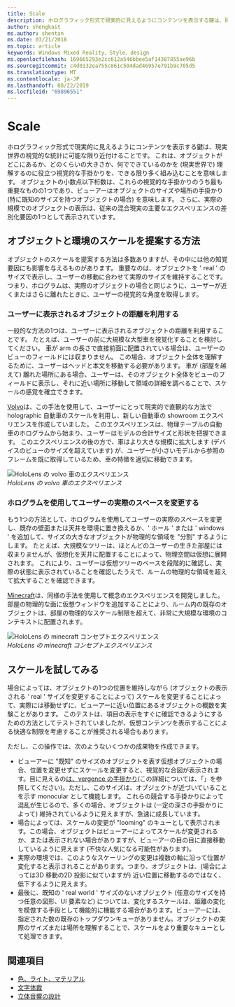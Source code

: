 ```yaml
---
title: Scale
description: ホログラフィック形式で現実的に見えるようにコンテンツを表示する鍵は、現実世界の視覚的な統計に可能な限り近付けることです。
author: shengkait
ms.author: shentan
ms.date: 03/21/2018
ms.topic: article
keywords: Windows Mixed Reality、Style、design
ms.openlocfilehash: 169665293e2cc612a546bbee5af14387855ae96b
ms.sourcegitcommit: c4d0132ea755c861c504dad46957e791b9c705d5
ms.translationtype: MT
ms.contentlocale: ja-JP
ms.lasthandoff: 08/22/2019
ms.locfileid: "69896551"
---
```

# <a name="scale"></a>Scale

ホログラフィック形式で現実的に見えるようにコンテンツを表示する鍵は、現実世界の視覚的な統計に可能な限り近付けることです。 これは、オブジェクトがどこにあるか、どのくらいの大きさか、何でできているのかを (現実世界で) 理解するのに役立つ視覚的な手掛かりを、できる限り多く組み込むことを意味します。 オブジェクトの小数点以下桁数は、これらの視覚的な手掛かりのうち最も重要なものの1つであり、ビューアーはオブジェクトのサイズや場所の手掛かり (特に既知のサイズを持つオブジェクトの場合) を意味します。 さらに、実際の規模でのオブジェクトの表示は、従来の混合現実の主要なエクスペリエンスの差別化要因の1つとして表示されています。

## <a name="how-to-suggest-the-scale-of-objects-and-environments"></a>オブジェクトと環境のスケールを提案する方法

オブジェクトのスケールを提案する方法は多数ありますが、その中には他の知覚要因にも影響を与えるものがあります。 重要なのは、オブジェクトを ' real ' のサイズで表示し、ユーザーの移動に合わせて実際のサイズを維持することです。 つまり、ホログラムは、実際のオブジェクトの場合と同じように、ユーザーが近くまたはさらに離れたときに、ユーザーの視覚的な角度を取得します。

### <a name="utilize-the-distance-of-objects-as-they-are-presented-to-the-user"></a>ユーザーに表示されるオブジェクトの距離を利用する

一般的な方法の1つは、ユーザーに表示されるオブジェクトの距離を利用することです。 たとえば、ユーザーの前に大規模な大型車を視覚化することを検討してください。 車が arm の長さで直接前面に配置されている場合は、ユーザーのビューのフィールドには収まりません。 この場合、オブジェクト全体を理解するために、ユーザーはヘッドと本文を移動する必要があります。 車が (部屋を越えて) 離れた場所にある場合、ユーザーは、そのオブジェクト全体をビューのフィールドに表示し、それに近い場所に移動して領域の詳細を調べることで、スケールの感覚を確立できます。

[Volvo](https://www.youtube.com/watch?v=DilzwF90vec)は、この手法を使用して、ユーザーにとって現実的で直観的な方法で holographic 自動車のスケールを利用し、新しい自動車の showroom エクスペリエンスを作成していました。 このエクスペリエンスは、物理テーブルの自動車のホログラムから始まり、ユーザーはモデルの合計サイズと形状を把握できます。 このエクスペリエンスの後の方で、車はより大きな規模に拡大します (デバイスのビューのサイズを超えています) が、ユーザーが小さいモデルから参照のフレームを既に取得しているため、車の特徴を適切に移動できます。

![HoloLens の volvo 車のエクスペリエンス](images/volvo-cars-microsoft-hololens-experience01-640px.jpg)<br>
*HoloLens の volvo 車のエクスペリエンス*

### <a name="use-holograms-to-modify-the-users-real-space"></a>ホログラムを使用してユーザーの実際のスペースを変更する

もう1つの方法として、ホログラムを使用してユーザーの実際のスペースを変更し、既存の壁面または天井を環境に置き換えるか、' ホール ' または ' windows ' を追加して、サイズの大きなオブジェクトが物理的な領域を "分割" するようにします。 たとえば、大規模なツリーは、ほとんどのユーザーの生きた部屋には収まりませんが、仮想化を天井に配置することによって、物理空間は仮想に展開されます。 これにより、ユーザーは仮想ツリーのベースを段階的に確認し、実際の状態に表示されていることを確認したうえで、ルームの物理的な領域を超えて拡大することを確認できます。

[Minecraft](https://minecraft.net/)は、同様の手法を使用して概念のエクスペリエンスを開発しました。 部屋の物理的な面に仮想ウィンドウを追加することにより、ルーム内の既存のオブジェクトは、部屋の物理的なスケール制限を超えて、非常に大規模な環境のコンテキストに配置されます。

![HoloLens の minecraft コンセプトエクスペリエンス](images/800px-minecraftwindow-640px.jpg)<br>
*HoloLens の minecraft コンセプトエクスペリエンス*

## <a name="experimenting-with-scale"></a>スケールを試してみる

場合によっては、オブジェクトの1つの位置を維持しながら (オブジェクトの表示される ' real ' サイズを変更することによって) スケールを変更することによって、実際には移動せずに、ビューアーに近い位置にあるオブジェクトの概数を実験ことがあります。 このテストは、項目の表示をすぐに確認できるようにするための方法としてテストされていましたが、仮想コンテンツを表示することによる快適な制限を考慮することが推奨される場合もあります。

ただし、この操作では、次のようないくつかの成果物を作成できます。
* ビューアーに "既知" のサイズのオブジェクトを表す仮想オブジェクトの場合、位置を変更せずにスケールを変更すると、視覚的な合図が表示されます。目に見えるの[は、vergence の手掛かり](comfort.md)(この詳細については、「」を参照してください)。ただし、このサイズは、オブジェクトが近づいていることを示す monocular として機能します。 これらの競合する手掛かりによって混乱が生じるので、多くの場合、オブジェクトは (一定の深さの手掛かりによって) 維持されているように見えますが、急速に成長しています。
* 場合によっては、スケールの変更が "looming" のキューとして表示されます。この場合、オブジェクトはビューアーによってスケールが変更されるか、または表示されない場合がありますが、ビューアーの目の目に直接移動しているように見えます (不快な人気になる可能性があります)。
* 実際の環境では、このようなスケーリングの変更は複数の軸に沿って位置が変化すると表示されることがあります。つまり、オブジェクトは、(場合によっては3D 移動の2D 投影に似ていますが) 近い位置に移動するのではなく、低下するように見えます。
* 最後に、既知の ' real world ' サイズのないオブジェクト (任意のサイズを持つ任意の図形、UI 要素など) については、変化するスケールは、距離の変化を模倣する手段として機能的に機能する場合があります。ビューアーには、指定された数の既存のトップダウンキューがありません。オブジェクトの実際のサイズまたは場所を理解することで、スケールをより重要なキューとして処理できます。

## <a name="see-also"></a>関連項目
* [色、ライト、マテリアル](color,-light-and-materials.md)
* [文字体裁](typography.md)
* [立体音響の設計](spatial-sound-design.md)
